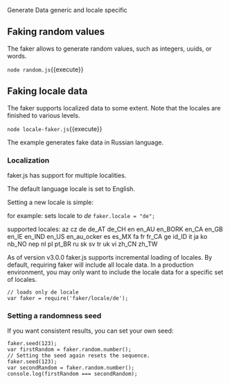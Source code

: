 Generate Data generic and locale specific

## Faking random values
The faker allows to generate random values, such as integers, uuids, or words.

`node random.js`{{execute}}

## Faking locale data
The faker supports localized data to some extent. Note that the locales are finished to various levels.

`node locale-faker.js`{{execute}}

The example generates fake data in Russian language.

### Localization
faker.js has support for multiple localities.

The default language locale is set to English.

Setting a new locale is simple:

for example: sets locale to *de*
`faker.locale = "de";`

supported locales:
az
cz
de
de_AT
de_CH
en
en_AU
en_BORK
en_CA
en_GB
en_IE
en_IND
en_US
en_au_ocker
es
es_MX
fa
fr
fr_CA
ge
id_ID
it
ja
ko
nb_NO
nep
nl
pl
pt_BR
ru
sk
sv
tr
uk
vi
zh_CN
zh_TW

As of version v3.0.0 faker.js supports incremental loading of locales. By default, requiring faker will include all locale data. In a production environment, you may only want to include the locale data for a specific set of locales.
```
// loads only de locale
var faker = require('faker/locale/de');
```

### Setting a randomness seed
If you want consistent results, you can set your own seed:

```
faker.seed(123);
var firstRandom = faker.random.number();
// Setting the seed again resets the sequence.
faker.seed(123);
var secondRandom = faker.random.number();
console.log(firstRandom === secondRandom);
```